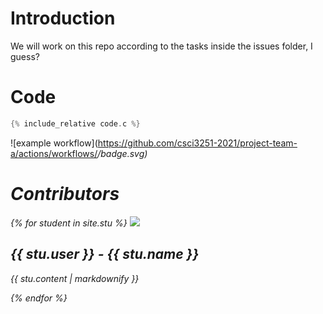 # Introduction

We will work on this repo according to the tasks inside the issues folder, I guess?

# Code
```c
{% include_relative code.c %}
```
![example workflow](https://github.com/csci3251-2021/project-team-a/actions/workflows/<I dont know workflow name because no workflow file.>/badge.svg)

# Contributors
{% for student in site.stu %}
  <img src="stu.image">
  <h2>{{ stu.user }} - {{ stu.name }}</h2>
  <p>{{ stu.content | markdownify }}</p>
{% endfor %}
